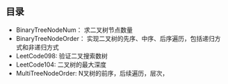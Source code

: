 ## 目录
- BinaryTreeNodeNum： 求二叉树节点数量
- BinaryTreeNodeOrder： 实现二叉树的先序、中序、后序遍历，包括递归方式和非递归方式
- LeetCode098: 验证二叉搜索数树
- LeetCode104: 二叉树的最大深度
- MultiTreeNodeOrder: N叉树的前序，后续遍历，层次，
